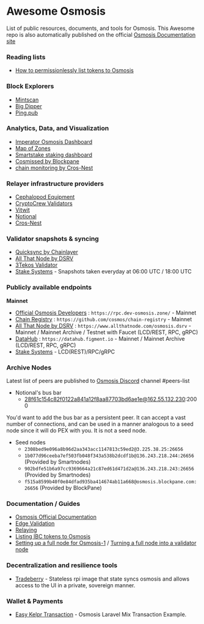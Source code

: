 # Awesome Osmosis
List of public resources, documents, and tools for Osmosis. This Awesome repo is also automatically published on the official [Osmosis Documentation site](https://docs.osmosis.zone/awesome/)

### Reading lists
- [How to permissionlessly list tokens to Osmosis](https://github.com/osmosis-labs/awesome/blob/main/guides/token-listing.md)

### Block Explorers
- [Mintscan](https://mintscan.io/osmosis)
- [Big Dipper](https://osmosis.bigdipper.live)
- [Ping.pub](https://ping.pub/osmosis)

### Analytics, Data, and Visualization
- [Imperator Osmosis Dashboard](https://info.osmosis.zone/)
- [Map of Zones](https://mapofzones.com)
- [Smartstake staking dashboard](https://osmosis.smartstake.io/)
- [Cosmissed by Blockpane](https://github.com/blockpane/cosmissed)
- [chain monitoring by Cros-Nest](https://chain-monitor.cros-nest.com/d/Cros-nest/block-chains?orgId=1&var-chain_id=osmosis-1)

### Relayer infrastructure providers
- [Cephalopod Equipment](https://cephalopod.equipment/)
- [CryptoCrew Validators](https://ccvalidators.com/)
- [Vitwit](https://www.vitwit.com/)
- [Notional](https://github.com/faddat/notional)
- [Cros-Nest](https://cros-nest.com/)

### Validator snapshots & syncing
- [Quicksync by Chainlayer](https://quicksync.io/networks/osmosis.html)
- [All That Node by DSRV](https://www.allthatnode.com/osmosis.dsrv)
- [3Tekos Validator](https://3tekos.fr/#Archives)
- [Stake Systems](https://www.notion.so/Stake-Systems-LCD-RPC-gRPC-Instances-04a99a9a9aa14247a42944931eec7024) - Snapshots taken everyday at 06:00 UTC / 18:00 UTC

### Publicly available endpoints

**Mainnet**
- [Official Osmosis Developers](https://rpc.dev-osmosis.zone/) : `https://rpc.dev-osmosis.zone/` - Mainnet
- [Chain Registry](https://github.com/cosmos/chain-registry) : `https://github.com/cosmos/chain-registry` - Mainnet
- [All That Node by DSRV](https://www.allthatnode.com/osmosis.dsrv) : `https://www.allthatnode.com/osmosis.dsrv` - Mainnet / Mainnet Archive / Testnet with Faucet (LCD/REST, RPC, gRPC)
- [DataHub](https://datahub.figment.io) : `https://datahub.figment.io` - Mainnet / Mainnet Archive (LCD/REST, RPC, gRPC)
- [Stake Systems](https://www.notion.so/Stake-Systems-LCD-RPC-gRPC-Instances-04a99a9a9aa14247a42944931eec7024) - LCD(REST)/RPC/gRPC

### Archive Nodes

Latest list of peers are published to [Osmosis Discord](https://discord.gg/osmosis) channel #peers-list

- Notional's bus bar
  - 28f61c154c82f0122a841a12f8aa87703bd6ae1e@162.55.132.230:2000

You'd want to add the bus bar as a persistent peer. It can accept a vast number of connections, and can be used in a manner analogous to a seed node since it will do PEX with you.  It is not a seed node. 

- Seed nodes
  - `2308bed9e096a8b96d2aa343acc1147813c59ed2@3.225.38.25:26656`
  - `1b077d96ceeba7ef503fb048f343a538b2dcdf1b@136.243.218.244:26656` (Provided by Smartnodes)
  - `902bdfe51b6a97cc9369664a21c87ed61d471d2a@136.243.218.243:26656` (Provided by Smartnodes)
  - `f515a8599b40f0e84dfad935ba414674ab11a668@osmosis.blockpane.com:26656` (Provided by BlockPane)


### Documentation / Guides
- [Osmosis Official Documentation](https://docs.osmosis.zone)
- [Edge Validation](https://whimsical.com/validatron-PbUypC8tVMU8DxCFNLdDFu)
- [Relaying](https://github.com/faddat/notional)
- [Listing IBC tokens to Osmosis](./guides/token-listing.md)
- [Setting up a full node for Osmosis-1](https://catboss.medium.com/cat-boss-setting-up-a-fullnode-for-osmosis-osmosis-1-5f9752460f8f) / [Turning a full node into a validator node](https://catboss.medium.com/turning-a-full-node-in-to-a-validator-node-osmosis-1-36f3358f2412)

### Decentralization and resilience tools
- [Tradeberry](https://github.com/faddat/tradeberry) - Stateless rpi image that state syncs osmosis and allows access to the UI in a private, sovereign manner.

### Wallet & Payments
- [Easy Kelpr Transaction](https://github.com/alighasemzadeh/easy-keplr-connect) - Osmosis Laravel Mix Transaction Example.
